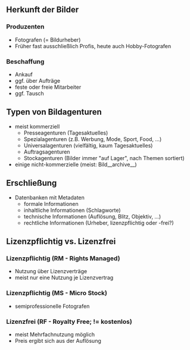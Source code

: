 ## Herkunft der Bilder

### Produzenten

- Fotografen (= Bildurheber)
- Früher fast ausschließlich Profis, heute auch Hobby-Fotografen



### Beschaffung

  * Ankauf
  * ggf. über Aufträge
  * feste oder freie Mitarbeiter
  * ggf. Tausch



## Typen von Bildagenturen 

  * meist kommerziell
    * Presseagenturen (Tagesaktuelles)
    * Spezialagenturen (z.B. Werbung, Mode, Sport, Food, ...)
    * Universalagenturen (vielfältig, kaum Tagesaktuelles)
    * Auftragsagenturen
    * Stockagenturen (Bilder immer "auf Lager", nach Themen sortiert)
  * einige nicht-kommerzielle (meist: Bild__archive__)



## Erschließung 

  * Datenbanken mit Metadaten
    * formale Informationen
    * inhaltliche Informationen (Schlagworte)
    * technische Informationen (Auflösung, Blitz, Objektiv, ...)
    * rechtliche Informationen (Urheber, lizenzpflichtig oder -frei?)



## Lizenzpflichtig vs. Lizenzfrei 

### Lizenzpflichtig (RM - Rights Managed)

  * Nutzung über Lizenzverträge
  * meist nur eine Nutzung je Lizenzvertrag



### Lizenzpflichtig (MS - Micro Stock)

  * semiprofessionelle Fotografen



### Lizenzfrei (RF - Royalty Free; != kostenlos)
  * meist Mehrfachnutzung möglich
  * Preis ergibt sich aus der Auflösung